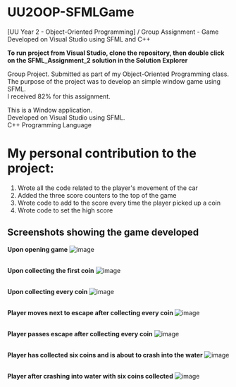 # UU2OOP-SFMLGame
[UU Year 2 - Object-Oriented Programming] / Group Assignment - Game Developed on Visual Studio using SFML and C++

**To run project from Visual Studio, clone the repository, then double click on the SFML_Assignment_2 solution in the Solution Explorer**

Group Project. Submitted as part of my Object-Oriented Programming class.<br />
The purpose of the project was to develop an simple window game using SFML.<br />
I received 82% for this assignment.

This is a Window application.<br />
Developed on Visual Studio using SFML.<br />
C++ Programming Language<br />

# My personal contribution to the project:
1. Wrote all the code related to the player's movement of the car
2. Added the three score counters to the top of the game
3. Wrote code to add to the score every time the player picked up a coin
4. Wrote code to set the high score

## Screenshots showing the game developed
**Upon opening game**
![image](https://user-images.githubusercontent.com/91070226/152667388-7b54fd27-d792-4afc-9b55-4b3cef378a5b.png)<br /><br />

**Upon collecting the first coin**
![image](https://user-images.githubusercontent.com/91070226/152668621-1d8fb6c5-e79e-4bf7-a48a-a32da9a9d08e.png)<br /><br />

**Upon collecting every coin**
![image](https://user-images.githubusercontent.com/91070226/152668645-614ebdba-36f8-4eb7-ae45-000e4718fb37.png)<br /><br />

**Player moves next to escape after collecting every coin**
![image](https://user-images.githubusercontent.com/91070226/152668662-e241c726-8c47-45d1-abbf-b66ec5e25fef.png)<br /><br />

**Player passes escape after collecting every coin**
![image](https://user-images.githubusercontent.com/91070226/152668671-cd43f5cf-acbc-482a-942c-5884db0c82d9.png)<br /><br />

**Player has collected six coins and is about to crash into the water**
![image](https://user-images.githubusercontent.com/91070226/152668682-b0e3836d-4db0-4fbf-821f-a6e38d76185d.png)<br /><br />

**Player after crashing into water with six coins collected**
![image](https://user-images.githubusercontent.com/91070226/152668689-9bae3789-9c1f-4dd2-b846-afbfce5984a0.png)<br /><br />















